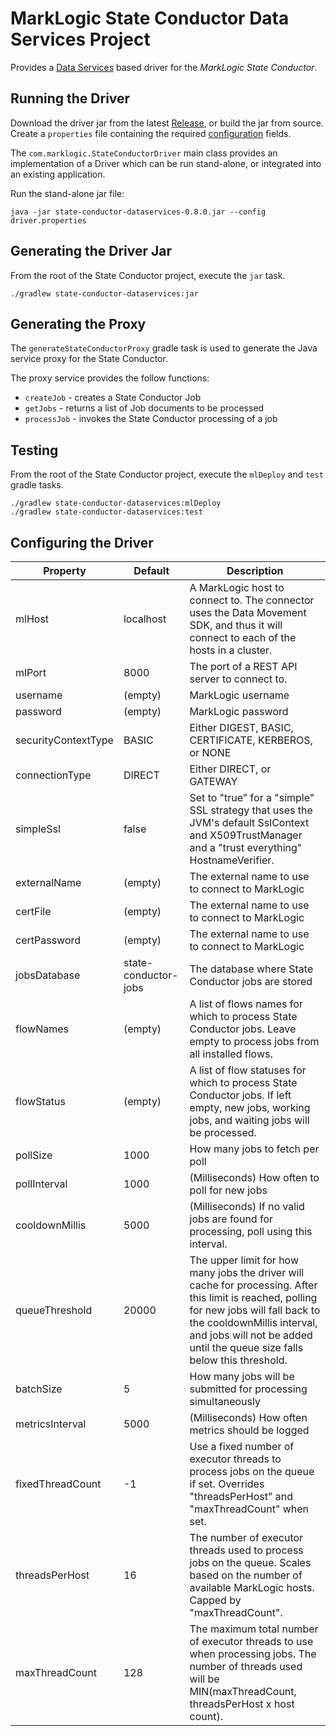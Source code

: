 # MarkLogic State Conductor Data Services Project

Provides a [Data Services](http://docs.marklogic.com/guide/java/DataServices) based driver for the _MarkLogic State Conductor_.

## Running the Driver
Download the driver jar from the latest [Release](https://github.com/aclavio/marklogic-state-conductor/releases), or build the jar from source.  Create a `properties` file containing the required [configuration](#configuration) fields.

The `com.marklogic.StateConductorDriver` main class provides an implementation of a Driver which can be run stand-alone, or integrated into an existing application.

Run the stand-alone jar file:
```
java -jar state-conductor-dataservices-0.8.0.jar --config driver.properties
```

## Generating the Driver Jar

From the root of the State Conductor project, execute the `jar` task.

```
./gradlew state-conductor-dataservices:jar
```

## Generating the Proxy
The `generateStateConductorProxy` gradle task is used to generate the Java service proxy for the State Conductor.

The proxy service provides the follow functions:
* `createJob` - creates a State Conductor Job
* `getJobs` - returns a list of Job documents to be processed
* `processJob` - invokes the State Conductor processing of a job

## Testing
From the root of the State Conductor project, execute the `mlDeploy` and `test` gradle tasks.

```
./gradlew state-conductor-dataservices:mlDeploy
./gradlew state-conductor-dataservices:test
```

## Configuring the Driver <a name="configuration"></a>

| Property | Default | Description |
| --- | --- | --- |
| mlHost | localhost | A MarkLogic host to connect to. The connector uses the Data Movement SDK, and thus it will connect to each of the hosts in a cluster. |
| mlPort | 8000 | The port of a REST API server to connect to. |
| username | (empty) | MarkLogic username |
| password | (empty) | MarkLogic password |
| securityContextType | BASIC | Either DIGEST, BASIC, CERTIFICATE, KERBEROS, or NONE |
| connectionType | DIRECT | Either DIRECT, or GATEWAY |
| simpleSsl | false | Set to "true" for a "simple" SSL strategy that uses the JVM's default SslContext and X509TrustManager and a "trust everything" HostnameVerifier. |
| externalName | (empty) | The external name to use to connect to MarkLogic |
| certFile | (empty) | The external name to use to connect to MarkLogic |
| certPassword | (empty) | The external name to use to connect to MarkLogic |
| jobsDatabase | state-conductor-jobs | The database where State Conductor jobs are stored |
| flowNames | (empty) | A list of flows names for which to process State Conductor jobs.  Leave empty to process jobs from all installed flows. |
| flowStatus | (empty) | A list of flow statuses for which to process State Conductor jobs.  If left empty, new jobs, working jobs, and waiting jobs will be processed. |
| pollSize | 1000 | How many jobs to fetch per poll |
| pollInterval | 1000 | (Milliseconds) How often to poll for new jobs |
| cooldownMillis | 5000 | (Milliseconds) If no valid jobs are found for processing, poll using this interval. |
| queueThreshold | 20000 | The upper limit for how many jobs the driver will cache for processing.  After this limit is reached, polling for new jobs will fall back to the cooldownMillis interval, and jobs will not be added until the queue size falls below this threshold.  |
| batchSize | 5 | How many jobs will be submitted for processing simultaneously |
| metricsInterval | 5000 | (Milliseconds) How often metrics should be logged |
| fixedThreadCount | -1 | Use a fixed number of executor threads to process jobs on the queue if set. Overrides "threadsPerHost" and "maxThreadCount" when set. |
| threadsPerHost | 16 | The number of executor threads used to process jobs on the queue.  Scales based on the number of available MarkLogic hosts.  Capped by "maxThreadCount". |
| maxThreadCount | 128 | The maximum total number of executor threads to use when processing jobs.  The number of threads used will be MIN(maxThreadCount, threadsPerHost x host count). |

